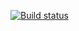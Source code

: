 [![Build status](https://ci.appveyor.com/api/projects/status/vm20lkwovj89r4yy/branch/main?svg=true)](https://ci.appveyor.com/project/Elena15414/rest/branch/main)
